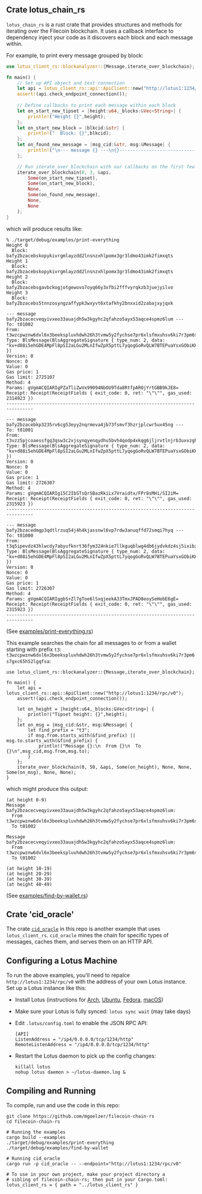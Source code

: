 ## Crate lotus_chain\_rs

`lotus_chain_rs` is a rust crate that provides structures and methods for iterating over the Filecoin blockchain.  It uses a
callback interface to dependency inject your code as it discovers each block and each message within.

For example, to print every message grouped by block:

```rust
use lotus_client_rs::blockanalyzer::{Message,iterate_over_blockchain};

fn main() {
    // Set up API object and test connection
    let api = lotus_client_rs::api::ApiClient::new("http://lotus1:1234/rpc/v0");
    assert!(api.check_endpoint_connection());
    
    // Define callbacks to print each message within each block
    let on_start_new_tipset = |height:u64,_blocks:&Vec<String>| {
        println!("Height {}",height);
    };
    let on_start_new_block = |blkcid:&str| {
        println!("  Block: {}",blkcid);
    };
    let on_found_new_message = |msg_cid:&str, msg:&Message| {
        println!("\n--- message {} ---\n{}--------------------------------------------------------------------------------",msg_cid,msg);
    };

    // Run iterate_over_blockchain with our callbacks on the first few blocks
    iterate_over_blockchain(0, 3, &api, 
        Some(on_start_new_tipset),
        Some(on_start_new_block),
        None,
        Some(on_found_new_message),
        None,
        None
    );
}
```

which will produce results like:

```
% ./target/debug/examples/print-everything
Height 0
  Block: bafy2bzacebskopykivrgmlayzdd2lnsnzxhlpomx3gr3ldmo43imk2fimxqts
Height 1
  Block: bafy2bzacebskopykivrgmlayzdd2lnsnzxhlpomx3gr3ldmo43imk2fimxqts
Height 2
  Block: bafy2bzacebsgavbckogjotgewovo7oyq66y3xfbi2fffvyrqkzb3juejyilvo
Height 3
  Block: bafy2bzacebs5tnnzosyngzaffypk3wxyvt6xtafkhy2bnxxid2zabajxyjqxk

--- message bafy2bzacecveqyivxeo33auajdh5w3kgyhc2qfahzo5ayx53aqce4spmz6lum ---
To: t01002
From: t3wzcpwznw6dvl6x3beekspluvhdwh26h3tvmw5y2fychse7pr6xlsfmxuhsv6ki7r3pm6s7gxc65h52lgqfsa
Type: BlsMessage(BlsAggregateSignature { type_num: 2, data: "kv+d88i5ehGDE4MpFl8pSI2aLGu2MLnIfwZpX5pttL7yqogGoRvQLW7BTEPuaYsxGObiKKQjJ2EZmmkvrTC24ziFy7DmZ3EIlcQ9jCFM+OBolM54dsPaE3d1xOcYZ5Gv" })
Version: 0
Nonce: 0
Value: 0
Gas price: 1
Gas limit: 2725107
Method: 4
Params: gVgmACQIARIgPZaTliZwVx99094NbOU9Tda8RtfpAROjYrtGBB9kJE8=
Receipt: Receipt(ReceiptFields { exit_code: 0, ret: "\"\"", gas_used: 2314923 })
--------------------------------------------------------------------------------

--- message bafy2bzacebkp3235rv6cg53eyy2nqrmeva4jb73fsmvf3hzrjplcwr5ux45ng ---
To: t01001
From: t3vzz5pjcoaessfgq3qsw3c2xjsynqyenqydhu5bvh4qodp4xkqg6jljrvtlnjrb3uxvzghgdmjrxj4gndyjva
Type: BlsMessage(BlsAggregateSignature { type_num: 2, data: "kv+d88i5ehGDE4MpFl8pSI2aLGu2MLnIfwZpX5pttL7yqogGoRvQLW7BTEPuaYsxGObiKKQjJ2EZmmkvrTC24ziFy7DmZ3EIlcQ9jCFM+OBolM54dsPaE3d1xOcYZ5Gv" })
Version: 0
Nonce: 0
Value: 0
Gas price: 1
Gas limit: 2726307
Method: 4
Params: gVgmACQIARIg15C2IbSTsQrSBazRkiLx7Vraidtx/FPr8sMHi/SI2iM=
Receipt: Receipt(ReceiptFields { exit_code: 0, ret: "\"\"", gas_used: 2315923 })
--------------------------------------------------------------------------------

--- message bafy2bzacedmgp3qdtlrzuq54j4h4kjassnwl6vp7rdw3anuqffd72smqi7hyq ---
To: t01000
From: t3q5ipevdz43hlwcdy7abyufknrt36fym324nkie7llkguqblwg4db6jydvkdz4sj5ixibzlwjcyjzuntus6dq
Type: BlsMessage(BlsAggregateSignature { type_num: 2, data: "kv+d88i5ehGDE4MpFl8pSI2aLGu2MLnIfwZpX5pttL7yqogGoRvQLW7BTEPuaYsxGObiKKQjJ2EZmmkvrTC24ziFy7DmZ3EIlcQ9jCFM+OBolM54dsPaE3d1xOcYZ5Gv" })
Version: 0
Nonce: 0
Value: 0
Gas price: 1
Gas limit: 2726307
Method: 4
Params: gVgmACQIARIggbS+Zl7gToe6lSxqjeekA33TmxJPAD8eoySeHobE6gE=
Receipt: Receipt(ReceiptFields { exit_code: 0, ret: "\"\"", gas_used: 2315923 })
--------------------------------------------------------------------------------
```

(See [examples/print-everything.rs](examples/print-everything.rs))

This example searches the chain for all messages to or from a wallet starting with prefix `t3`: `t3wzcpwznw6dvl6x3beekspluvhdwh26h3tvmw5y2fychse7pr6xlsfmxuhsv6ki7r3pm6s7gxc65h52lgqfsa`:

```
use lotus_client_rs::blockanalyzer::{Message,iterate_over_blockchain};

fn main() {
    let api = lotus_client_rs::api::ApiClient::new("http://lotus1:1234/rpc/v0");
    assert!(api.check_endpoint_connection());
    
    let on_height = |height:u64,_blocks:&Vec<String>| {
        println!("Tipset height: {}",height);
    };
    let on_msg = |msg_cid:&str, msg:&Message| {
        let find_prefix = "t3";
        if msg.from.starts_with(&find_prefix) || msg.to.starts_with(&find_prefix) {
            println!("Message {}:\n  From {}\n  To {}\n",msg_cid,msg.from,msg.to);
        }
    };
    iterate_over_blockchain(0, 50, &api, Some(on_height), None, None, Some(on_msg), None, None);
}
```

which might produce this output:

```
(at height 0-9)
Message bafy2bzacecveqyivxeo33auajdh5w3kgyhc2qfahzo5ayx53aqce4spmz6lum:
  From t3wzcpwznw6dvl6x3beekspluvhdwh26h3tvmw5y2fychse7pr6xlsfmxuhsv6ki7r3pm6s7gxc65h52lgqfsa
  To t01002

Message bafy2bzacecveqyivxeo33auajdh5w3kgyhc2qfahzo5ayx53aqce4spmz6lum:
  From t3wzcpwznw6dvl6x3beekspluvhdwh26h3tvmw5y2fychse7pr6xlsfmxuhsv6ki7r3pm6s7gxc65h52lgqfsa
  To t01002

(at height 10-19)
(at height 20-29)
(at height 30-39)
(at height 40-49)
```

(See [examples/find-by-wallet.rs](examples/find-by-wallet.rs))

## Crate 'cid_oracle'

The crate [`cid_oracle`](cid_oracle/) in this repo is another example that uses `lotus_client_rs`.  `cid_oracle` mines the chain for specific types of messages, caches them, and serves them on an HTTP API.

## Configuring a Lotus Machine

To run the above examples, you'll need to repalce `http://lotus1:1234/rpc/v0` with the address of your own Lotus instance.  Set up a Lotus instance like this:

- Install Lotus (instructions for [Arch](https://lotu.sh/en+install-lotus-arch), [Ubuntu](https://lotu.sh/en+install-lotus-ubuntu), [Fedora](https://lotu.sh/en+install-lotus-fedora), [macOS](https://lotu.sh/en+install-lotus-macos))
- Make sure your Lotus is fully synced: `lotus sync wait` (may take days)
- Edit `.lotus/config.toml` to enable the JSON RPC API:

	```
	[API]
	ListenAddress = "/ip4/0.0.0.0/tcp/1234/http"
	RemoteListenAddress = "/ip4/0.0.0.0/tcp/1234/http"
	```
	
- Restart the Lotus daemon to pick up the config changes:

	```
	killall lotus
	nohup lotus daemon > ~/lotus-daemon.log &
	```

## Compiling and Running

To compile, run and use the code in this repo:

```
git clone https://github.com/mgoelzer/filecoin-chain-rs
cd filecoin-chain-rs

# Running the examples
cargo build --examples
./target/debug/examples/print-everything
./target/debug/examples/find-by-wallet

# Running cid_oracle
cargo run -p cid_oracle -- --endpoint="http://lotus1:1234/rpc/v0"

# To use in your own project, make your project directory a
# sibling of filecoin-chain-rs; then put in your Cargo.toml:
lotus_client_rs = { path = "../lotus_client_rs" }
```